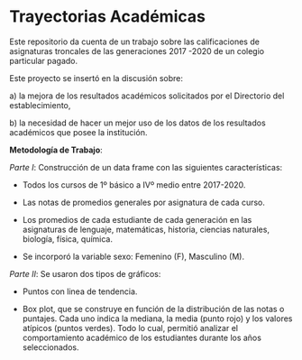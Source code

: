 # Trayectorias Académicas

Este repositorio da cuenta de un trabajo sobre las calificaciones de asignaturas troncales de las generaciones 2017 -2020 de un colegio particular pagado.

Este proyecto se insertó en la discusión sobre: 

a) la mejora de los resultados académicos solicitados por el Directorio del establecimiento,

b) la necesidad de hacer un mejor uso de los datos de los resultados académicos que posee la institución. 

 **Metodología de Trabajo**: 

*Parte I*: Construcción de un data frame con las siguientes características:

- Todos los cursos de 1º básico a IVº medio entre 2017-2020.

- Las notas de promedios generales por asignatura de cada curso.

- Los promedios de cada estudiante de cada generación en las asignaturas de lenguaje, matemáticas, historia, ciencias naturales, biología, física, química. 

- Se incorporó la variable sexo: Femenino (F), Masculino (M). 

*Parte II*: Se usaron dos tipos de gráficos:

- Puntos con linea de tendencia.

- Box plot, que se construye en función de la distribución de las notas o puntajes. Cada uno indica la mediana, la media (punto rojo) y los valores atípicos (puntos verdes). Todo lo cual, permitió analizar el comportamiento académico de los estudiantes durante los años seleccionados. 
